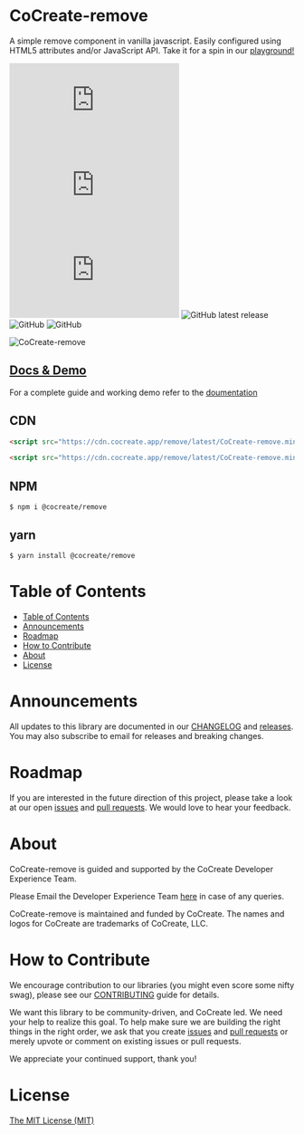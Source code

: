 # CoCreate-remove

A simple remove component in vanilla javascript. Easily configured using HTML5 attributes and/or JavaScript API. Take it for a spin in our [playground!](https://cocreate.app/docs/remove)

![min file size in bytes](https://img.badgesize.io/https://cdn.cocreate.app/remove/latest/CoCreate-remove.min.js?style=flat-square&label=minified&color=orange)
![gzip file size in bytes](https://img.badgesize.io/https://cdn.cocreate.app/remove/latest/CoCreate-remove.min.js?compression=gzip&style=flat-square&label=gzip&color=yellow)
![brotlifile size in bytes](https://img.badgesize.io/https://cdn.cocreate.app/remove/latest/CoCreate-remove.min.js?compression=brotli&style=flat-square&label=brotli)
![GitHub latest release](https://img.shields.io/github/v/release/CoCreate-app/CoCreate-remove?style=flat-square)
![GitHub](https://img.shields.io/github/license/CoCreate-app/CoCreate-remove?style=flat-square)
![GitHub](https://img.shields.io/static/v1?style=flat-square&label=&message=Hiring&color=blueviolet)


![CoCreate-remove](https://cdn.cocreate.app/docs/CoCreate-remove.gif)

## [Docs & Demo](https://cocreate.app/docs/remove)

For a complete guide and working demo refer to the [doumentation](https://cocreate.app/docs/remove)

## CDN

```html
<script src="https://cdn.cocreate.app/remove/latest/CoCreate-remove.min.js"></script>
```

```html
<script src="https://cdn.cocreate.app/remove/latest/CoCreate-remove.min.css"></script>
```

## NPM

```shell
$ npm i @cocreate/remove
```

## yarn

```shell
$ yarn install @cocreate/remove
```

# Table of Contents

- [Table of Contents](#table-of-contents)
- [Announcements](#announcements)
- [Roadmap](#roadmap)
- [How to Contribute](#how-to-contribute)
- [About](#about)
- [License](#license)

<a name="announcements"></a>

# Announcements

All updates to this library are documented in our [CHANGELOG](https://github.com/CoCreate-app/CoCreate-remove/blob/master/CHANGELOG.md) and [releases](https://github.com/CoCreate-app/CoCreate-remove/releases). You may also subscribe to email for releases and breaking changes.

<a name="roadmap"></a>

# Roadmap

If you are interested in the future direction of this project, please take a look at our open [issues](https://github.com/CoCreate-app/CoCreate-remove/issues) and [pull requests](https://github.com/CoCreate-app/CoCreate-remove/pulls). We would love to hear your feedback.

<a name="about"></a>

# About

CoCreate-remove is guided and supported by the CoCreate Developer Experience Team.

Please Email the Developer Experience Team [here](mailto:develop@cocreate.app) in case of any queries.

CoCreate-remove is maintained and funded by CoCreate. The names and logos for CoCreate are trademarks of CoCreate, LLC.

<a name="contribute"></a>

# How to Contribute

We encourage contribution to our libraries (you might even score some nifty swag), please see our [CONTRIBUTING](https://github.com/CoCreate-app/CoCreate-remove/blob/master/CONTRIBUTING.md) guide for details.

We want this library to be community-driven, and CoCreate led. We need your help to realize this goal. To help make sure we are building the right things in the right order, we ask that you create [issues](https://github.com/CoCreate-app/CoCreate-remove/issues) and [pull requests](https://github.com/CoCreate-app/CoCreate-remove/pulls) or merely upvote or comment on existing issues or pull requests.

We appreciate your continued support, thank you!


<a name="license"></a>
# License

[The MIT License (MIT)](https://github.com/CoCreate-app/CoCreate-remove/blob/master/LICENSE)
